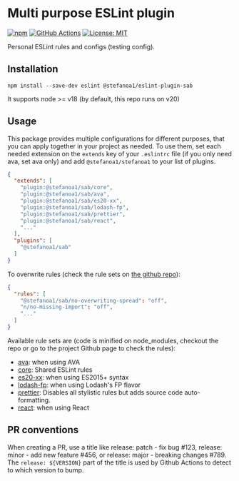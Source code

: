 # Multi purpose ESLint plugin

[![npm](https://img.shields.io/npm/v/@stefanoa1/eslint-plugin-sab.svg)](https://www.npmjs.com/package/@stefanoa1/eslint-plugin-sab)
[![GitHub Actions](https://github.com/StefanoA1/eslint-plugin-sab/actions/workflows/main.yml/badge.svg)](https://github.com/StefanoA1/eslint-plugin-sab/actions)
[![License: MIT](https://img.shields.io/badge/License-MIT-blue.svg)](https://opensource.org/licenses/MIT)

Personal ESLint rules and configs (testing config).

## Installation

```console
npm install --save-dev eslint @stefanoa1/eslint-plugin-sab
```

It supports node >= v18 (by default, this repo runs on v20)

## Usage

This package provides multiple configurations for different purposes, that you can apply together in your project as needed.
To use them, set each needed extension on the `extends` key of your `.eslintrc` file (if you only need ava, set ava only) and add `@stefanoa1/stefanoa1` to your list of plugins.

```json
{
  "extends": [
    "plugin:@stefanoa1/sab/core",
    "plugin:@stefanoa1/sab/ava",
    "plugin:@stefanoa1/sab/es20-xx",
    "plugin:@stefanoa1/sab/lodash-fp",
    "plugin:@stefanoa1/sab/prettier",
    "plugin:@stefanoa1/sab/react",
    "..."
  ],
  "plugins": [
    "@stefanoa1/sab"
  ]
}
```

To overwrite rules (check the rule sets on [the github repo](https://github.com/StefanoA1/eslint-plugin-sab/tree/main/src/rules)):
```json
{
  "rules": [
    "@stefanoa1/sab/no-overwriting-spread": "off",
    "n/no-missing-import": "off",
    "..."
  ]
}
```

Available rule sets are (code is minified on node_modules, checkout the repo or go
to the project Github page to check the rules):
- [ava](./src/config/ava.js): when using AVA
- [core](./src/config/core.js): Shared ESLint rules
- [es20-xx](./src/config/es20-xx.js): when using ES2015+ syntax
- [lodash-fp](./src/config/lodash-fp.js): when using Lodash's FP flavor
- [prettier](./src/config/prettier.js): Disables all stylistic rules but adds source code auto-formatting.
- [react](./src/config/react.js): when using React

## PR conventions

When creating a PR, use a title like release: patch - fix bug #123, release: minor - add new feature #456, or release: major - breaking changes #789.
The `release: ${VERSION}` part of the title is used by Github Actions to detect to which version to bump.
